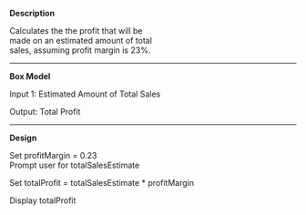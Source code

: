 **Description**

Calculates the the profit that will be  
made on an estimated amount of total  
sales, assuming profit margin is 23%.

********************************************

**Box Model**

Input 1: Estimated Amount of Total Sales

Output: Total Profit

********************************************

**Design**

Set profitMargin = 0.23  
Prompt user for totalSalesEstimate

Set totalProfit = totalSalesEstimate * profitMargin

Display totalProfit
